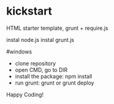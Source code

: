 kickstart
=========

HTML starter template, grunt + require.js

instal node.js
instal grunt.js

#windows
- clone repository
- open CMD, go to DIR
- install the package: npm install
- run grunt: grunt or grunt deploy

Happy Coding!
